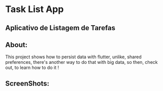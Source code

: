 # Task List App
## Aplicativo de Listagem de Tarefas


## About:

This project shows how to persist data with flutter, unlike, shared preferences, there's another way to do that with big data, so then, check out, to learn how to do it !

## ScreenShots:
